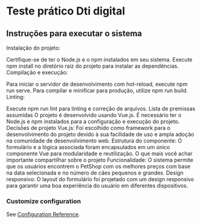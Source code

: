 # Teste prático Dti digital

## Instruções para executar o sistema

Instalação do projeto:

Certifique-se de ter o Node.js e o npm instalados em seu sistema.
Execute npm install no diretório raiz do projeto para instalar as dependências.
Compilação e execução:

Para iniciar o servidor de desenvolvimento com hot-reload, execute npm run serve.
Para compilar e minificar para produção, utilize npm run build.
Linting:

Execute npm run lint para linting e correção de arquivos.
Lista de premissas assumidas
O projeto é desenvolvido usando Vue.js.
É necessário ter o Node.js e npm instalados para a configuração e execução do projeto.
Decisões de projeto
Vue.js: Foi escolhido como framework para o desenvolvimento do projeto devido à sua facilidade de uso e ampla adoção na comunidade de desenvolvimento web.
Estrutura do componente: O formulário e a lógica associada foram encapsulados em um único componente Vue para modularidade e reutilização.
O que mais você achar importante compartilhar sobre o projeto
Funcionalidade: O sistema permite que os usuários encontrem o PetShop com os melhores preços com base na data selecionada e no número de cães pequenos e grandes.
Design responsivo: O layout do formulário foi projetado com um design responsivo para garantir uma boa experiência do usuário em diferentes dispositivos.

### Customize configuration
See [Configuration Reference](https://cli.vuejs.org/config/).
